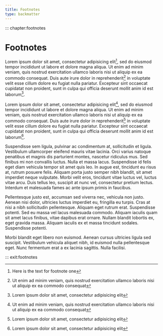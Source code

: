 ```yaml
---
title: Footnotes
type: backmatter
---
```


::: chapter:footnotes

# Footnotes

Lorem ipsum dolor sit amet, consectetur adipisicing elit[^1], sed do eiusmod tempor incididunt ut labore et dolore magna aliqua. Ut enim ad minim veniam, quis nostrud exercitation ullamco laboris nisi ut aliquip ex ea commodo consequat. Duis aute irure dolor in reprehenderit[^2] in voluptate velit esse cillum dolore eu fugiat nulla pariatur. Excepteur sint occaecat cupidatat non proident, sunt in culpa qui officia deserunt mollit anim id est laborum[^3].

Lorem ipsum dolor sit amet, consectetur adipisicing elit[^4], sed do eiusmod tempor incididunt ut labore et dolore magna aliqua. Ut enim ad minim veniam, quis nostrud exercitation ullamco laboris nisi ut aliquip ex ea commodo consequat. Duis aute irure dolor in reprehenderit[^5] in voluptate velit esse cillum dolore eu fugiat nulla pariatur. Excepteur sint occaecat cupidatat non proident, sunt in culpa qui officia deserunt mollit anim id est laborum[^6].

Suspendisse sem ligula, pulvinar ac condimentum at, sollicitudin et ligula. Vestibulum ullamcorper eleifend mauris vitae lacinia. Orci varius natoque penatibus et magnis dis parturient montes, nascetur ridiculus mus. Sed finibus mi non convallis luctus. Nulla et massa lacus. Suspendisse id felis eget diam vehicula tempor sit amet quis leo. In augue est, tincidunt eu risus at, rutrum posuere felis. Aliquam porta justo semper nibh blandit, sit amet imperdiet neque vulputate. Morbi velit eros, tincidunt vitae luctus vel, luctus vitae arcu. Duis tellus leo, suscipit at nunc vel, consectetur pretium lectus. Interdum et malesuada fames ac ante ipsum primis in faucibus.

Pellentesque justo est, accumsan sed viverra nec, vehicula non justo. Aenean nisi dolor, ultricies luctus imperdiet eu, fringilla eu turpis. Cras at nisi a nibh sollicitudin pellentesque. Aliquam eget rutrum erat. Suspendisse potenti. Sed eu massa vel lacus malesuada commodo. Aliquam iaculis quam sit amet lacus finibus, vitae dapibus erat ornare. Nullam blandit lobortis ex, eget gravida massa. Aliquam iaculis ex et massa tincidunt sodales. Suspendisse potenti.

Morbi blandit eget libero non euismod. Aenean cursus ultricies ligula sed suscipit. Vestibulum vehicula aliquet nibh, id euismod nulla pellentesque eget. Nunc fermentum erat a ex lacinia sagittis. Nulla facilisi.

[^1]: Here is the text for footnote one
[^2]: Ut enim ad minim veniam, quis nostrud exercitation ullamco laboris nisi ut aliquip ex ea commodo consequat
[^3]: Lorem ipsum dolor sit amet, consectetur adipisicing elit
[^4]: Ut enim ad minim veniam, quis nostrud exercitation ullamco laboris nisi ut aliquip ex ea commodo consequat
[^5]: Lorem ipsum dolor sit amet, consectetur adipisicing elit
[^6]: Lorem ipsum dolor sit amet, consectetur adipisicing elit

::: exit:footnotes
